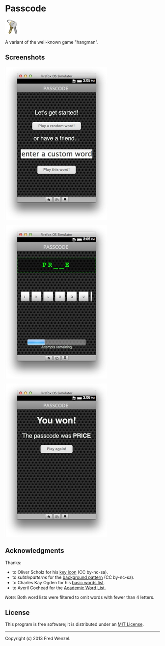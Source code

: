 # Passcode

![passcode logo](./logo.png)

A variant of the well-known game "hangman".

## Screenshots
![](./screenshot1.jpg)

![](./screenshot2.jpg)

![](./screenshot3.jpg)

## Acknowledgments

Thanks:

* to Oliver Scholz for his [key icon](http://www.iconfinder.com/icondetails/24736/48/key_keys_login_password_private_secure_security_icon) (CC by-nc-sa).
* to *subtlepatterns* for the [background pattern](http://subtlepatterns.com/bo-play/) (CC by-nc-sa).
* to Charles Kay Ogden for his [basic words list](http://en.wikipedia.org/wiki/Basic_English).
* to Averil Coxhead for the [Academic Word List](http://en.wikipedia.org/wiki/Academic_word_list).

*Note:* Both word lists were filtered to omit words with fewer than 4 letters.

## License

This program is free software; it is distributed under an
[MIT License](./LICENSE.txt).

---

Copyright (c) 2013 Fred Wenzel.
